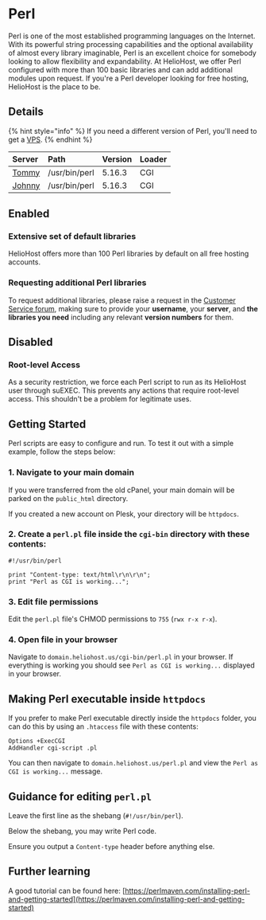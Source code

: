 # Perl

Perl is one of the most established programming languages on the Internet. With its powerful string processing capabilities and the optional availability of almost every library imaginable, Perl is an excellent choice for somebody looking to allow flexibility and expandability. At HelioHost, we offer Perl configured with more than 100 basic libraries and can add additional modules upon request. If you're a Perl developer looking for free hosting, HelioHost is the place to be.

## Details

{% hint style="info" %} 
If you need a different version of Perl, you'll need to get a [VPS](https://heliohost.org/vps/).
{% endhint %}

| **Server** | Path | Version | Loader |
| :--- | :--- | :--- | :--- |
| [Tommy](../servers/virtual/tommy.md) | /usr/bin/perl | 5.16.3 | CGI |
| [Johnny](../servers/virtual/johnny.md) | /usr/bin/perl | 5.16.3 | CGI |

## Enabled

### Extensive set of default libraries

HelioHost offers more than 100 Perl libraries by default on all free hosting accounts.

### Requesting additional Perl libraries

To request additional libraries, please raise a request in the [Customer Service forum](https://helionet.org/index/forum/45-customer-service/?do=add), making sure to provide your **username**, your **server**, and **the libraries you need** including any relevant **version numbers** for them.

## Disabled

### Root-level Access

As a security restriction, we force each Perl script to run as its HelioHost user through suEXEC. This prevents any actions that require root-level access. This shouldn't be a problem for legitimate uses.

## Getting Started

Perl scripts are easy to configure and run. To test it out with a simple example, follow the steps below:

### 1. Navigate to your main domain

If you were transferred from the old cPanel, your main domain will be parked on the `public_html` directory.  

If you created a new account on Plesk, your directory will be `httpdocs`.

### 2. Create a `perl.pl` file inside the `cgi-bin` directory with these contents:

```text
#!/usr/bin/perl

print "Content-type: text/html\r\n\r\n";
print "Perl as CGI is working...";
```

### 3. Edit file permissions

Edit the `perl.pl` file's CHMOD permissions to `755` (`rwx r-x r-x`).

### 4. Open file in your browser

Navigate to `domain.heliohost.us/cgi-bin/perl.pl` in your browser. If everything is working you should see `Perl as CGI is working...` displayed in your browser.

## Making Perl executable inside `httpdocs`

If you prefer to make Perl executable directly inside the `httpdocs` folder, you can do this by using an `.htaccess` file with these contents:

```text
Options +ExecCGI
AddHandler cgi-script .pl
``` 

You can then navigate to `domain.heliohost.us/perl.pl` and view the `Perl as CGI is working...` message.

## Guidance for editing `perl.pl`

Leave the first line as the shebang (`#!/usr/bin/perl`).

Below the shebang, you may write Perl code.

Ensure you output a `Content-type` header before anything else.

## Further learning

A good tutorial can be found here: [https://perlmaven.com/installing-perl-and-getting-started](https://perlmaven.com/installing-perl-and-getting-started)